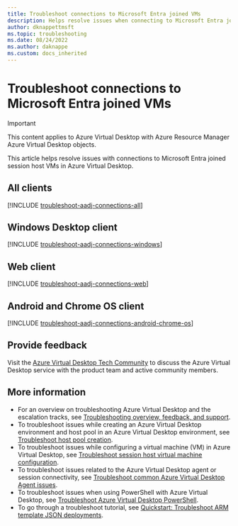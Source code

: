 ```yaml
---
title: Troubleshoot connections to Microsoft Entra joined VMs
description: Helps resolve issues when connecting to Microsoft Entra joined VMs in Azure Virtual Desktop.
author: dknappettmsft
ms.topic: troubleshooting
ms.date: 08/24/2022
ms.author: daknappe
ms.custom: docs_inherited
---
```

# Troubleshoot connections to Microsoft Entra joined VMs

> [!IMPORTANT]
> This content applies to Azure Virtual Desktop with Azure Resource Manager Azure Virtual Desktop objects.

This article helps resolve issues with connections to Microsoft Entra joined session host VMs in Azure Virtual Desktop.

## All clients

[!INCLUDE [troubleshoot-aadj-connections-all](includes/include-troubleshoot-azure-ad-joined-connections-all.md)]

## Windows Desktop client

[!INCLUDE [troubleshoot-aadj-connections-windows](includes/include-troubleshoot-azure-ad-joined-connections-windows.md)]

## Web client

[!INCLUDE [troubleshoot-aadj-connections-web](includes/include-troubleshoot-azure-ad-joined-connections-web.md)]

## Android and Chrome OS client

[!INCLUDE [troubleshoot-aadj-connections-android-chrome-os](includes/include-troubleshoot-azure-ad-joined-connections-android-chrome-os.md)]

## Provide feedback

Visit the [Azure Virtual Desktop Tech Community](https://techcommunity.microsoft.com/t5/azure-virtual-desktop/bd-p/AzureVirtualDesktopForum) to discuss the Azure Virtual Desktop service with the product team and active community members.

## More information

- For an overview on troubleshooting Azure Virtual Desktop and the escalation tracks, see [Troubleshooting overview, feedback, and support](/azure/virtual-desktop/troubleshoot-set-up-overview).
- To troubleshoot issues while creating an Azure Virtual Desktop environment and host pool in an Azure Virtual Desktop environment, see [Troubleshoot host pool creation](/azure/virtual-desktop/troubleshoot-set-up-issues).
- To troubleshoot issues while configuring a virtual machine (VM) in Azure Virtual Desktop, see [Troubleshoot session host virtual machine configuration](/azure/virtual-desktop/troubleshoot-vm-configuration).
- To troubleshoot issues related to the Azure Virtual Desktop agent or session connectivity, see [Troubleshoot common Azure Virtual Desktop Agent issues](/azure/virtual-desktop/troubleshoot-agent).
- To troubleshoot issues when using PowerShell with Azure Virtual Desktop, see [Troubleshoot Azure Virtual Desktop PowerShell](/azure/virtual-desktop/troubleshoot-powershell).
- To go through a troubleshoot tutorial, see [Quickstart: Troubleshoot ARM template JSON deployments](/azure/virtual-desktop/../azure-resource-manager/templates/template-tutorial-troubleshoot).
